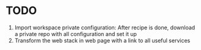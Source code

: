 # TODO

1) Import workspace private  configuration:
    After recipe is done, download a private repo with all configuration and set it up
2) Transform the web stack in web page with a link to all useful services


